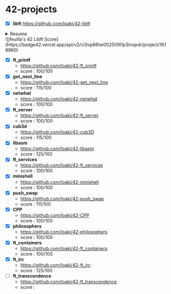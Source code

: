 # 42-projects


- [x] **libft** https://github.com/loaki/42-libft
<details>
  <summary>Resume</summary>
  <text> This project aims to make you code in C a library of usual functions that you can use for your next projects. </text>
</details>
![jfeuilla's 42 Libft Score](https://badge42.vercel.app/api/v2/cl3vp66tw002509l1p3inopdr/project/1618960)

- [x] **ft_printf** 
  * https://github.com/loaki/42-ft_printf
  * score : 100/100
- [x] **get_next_line**
  * https://github.com/loaki/42-get_next_line
  * score : 115/100
- [x] **netwhat** 
  * https://github.com/loaki/42-netwhat
  * score : 100/100
- [x] **ft_server**
  * https://github.com/loaki/42-ft_server
  * score : 100/100	
- [x] **cub3d**
  * https://github.com/loaki/42-cub3D
  * score : 115/100	 	
- [x] **libasm**
  * https://github.com/loaki/42-libasm
  * score : 125/100	 	
- [x] **ft_services**
  * https://github.com/loaki/42-ft_services
  * score : 100/100
- [x] **minishell**
  * https://github.com/loaki/42-minishell
  * score : 100/100
- [x] **push_swap**
  * https://github.com/loaki/42-push_swap
  * score : 111/100
- [x] **CPP**
  * https://github.com/loaki/42-CPP
  * score : 100/100
- [x] **philosophers**
  * https://github.com/loaki/42-philosophers
  * score : 100/100
- [x] **ft_containers**
  * https://github.com/loaki/42-ft_containers
  * score : 100/100
- [x] **ft_irc**
  * https://github.com/loaki/42-ft_irc
  * score : 125/100
- [ ] **ft_transcendence**
  * https://github.com/loaki/42-ft_transcendence
  * score :

